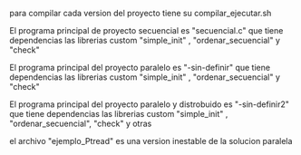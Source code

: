 
para compilar cada version del proyecto tiene su compilar_ejecutar.sh

El programa principal de proyecto secuencial es "secuencial.c"
que tiene dependencias las librerias custom "simple_init" , "ordenar_secuencial" y "check"

El programa principal del proyecto paralelo es "-sin-definir"
que tiene dependencias las librerias custom "simple_init" , "ordenar_secuencial" y "check"

El programa principal del proyecto paralelo y distrobuido es "-sin-definir2"
que tiene dependencias las librerias custom "simple_init" , "ordenar_secuencial", "check" y otras

el archivo "ejemplo_Ptread" es una version inestable de la solucion paralela